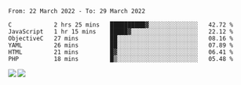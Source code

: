 <!--START_SECTION:waka-->

```text
From: 22 March 2022 - To: 29 March 2022

C            2 hrs 25 mins   ██████████▓░░░░░░░░░░░░░░   42.72 %
JavaScript   1 hr 15 mins    █████▓░░░░░░░░░░░░░░░░░░░   22.12 %
ObjectiveC   27 mins         ██░░░░░░░░░░░░░░░░░░░░░░░   08.16 %
YAML         26 mins         ██░░░░░░░░░░░░░░░░░░░░░░░   07.89 %
HTML         21 mins         █▓░░░░░░░░░░░░░░░░░░░░░░░   06.41 %
PHP          18 mins         █▒░░░░░░░░░░░░░░░░░░░░░░░   05.48 %
```

<!--END_SECTION:waka-->
<a href="https://github.com/anuraghazra/github-readme-stats">
  <img align="left" src="https://github-readme-stats.vercel.app/api?username=Tanesan&count_private=true&show_icons=true" />
<img align="left" src="https://github-readme-stats.vercel.app/api/top-langs/?username=Tanesan" />
</a>
